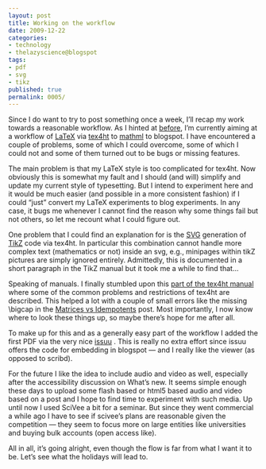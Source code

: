 ```yaml
---
layout: post
title: Working on the workflow
date: 2009-12-22
categories:
- technology
- thelazyscience@blogspot
tags:
- pdf
- svg
- tikz
published: true
permalink: 0005/
---
```


Since I do want to try to post something once a week, I’ll recap my work towards a reasonable workflow. As I hinted at [before](/2009/12/09/testing-mathml.html), I’m currently aiming at a workflow of [LaTeX](http://en.wikipedia.org/wiki/LaTeX) via [tex4ht](http://en.wikipedia.org/wiki/TeX4ht) to [mathml](http://en.wikipedia.org/wiki/Mathematical_Markup_Language) to blogspot. I have encountered a couple of problems, some of which I could overcome, some of which I could not and some of them turned out to be bugs or missing features.

The main problem is that my LaTeX style is too complicated for tex4ht. Now obviously this is somewhat my fault and I should (and will) simplify and update my current style of typesetting. But I intend to experiment here and it would be much easier (and possible in a more consistent fashion) if I could “just” convert my LaTeX experiments to blog experiments. In any case, it bugs me whenever I cannot find the reason why some things fail but not others, so let me recount what I could figure out.

One problem that I could find an explanation for is the [<span class="caps">SVG</span>](http://en.wikipedia.org/wiki/Svg) generation of [TikZ](http://en.wikipedia.org/wiki/PGF/TikZ) code via tex4ht. In particular this combination cannot handle more complex text (mathematics or not) inside an svg, e.g., minipages within tikZ pictures are simply ignored entirely. Admittedly, this is documented in a short paragraph in the TikZ manual but it took me a while to find that…

Speaking of manuals. I finally stumbled upon this [part of the tex4ht manual](http://www.cse.ohio-state.edu/%7Egurari/TeX4ht/mml.html#mml-prob) where some of the common problems and restrictions of tex4ht are described. This helped a lot with a couple of small errors like the missing \bigcap in the [Matrices vs Idempotents](/2009/12/15/matrices_vs_idempotents.html) post. Most importantly, I now know where to look these things up, so maybe there’s hope for me after all.

To make up for this and as a generally easy part of the workflow I added the first <span class="caps">PDF</span> via the very nice [issuu](http://issuu.com/) . This is really no extra effort since issuu offers the code for embedding in blogspot — and I really like the viewer (as opposed to scribd).

For the future I like the idea to include audio and video as well, especially after the accessibility discussion on What’s new. It seems simple enough these days to upload some flash based or html5 based audio and video based on a post and I hope to find time to experiment with such media. Up until now I used SciVee a bit for a seminar. But since they went commercial a while ago I have to see if scivee’s plans are reasonable given the competition — they seem to focus more on large entities like universities and buying bulk accounts (open access like).

All in all, it’s going alright, even though the flow is far from what I want it to be. Let’s see what the holidays will lead to.
